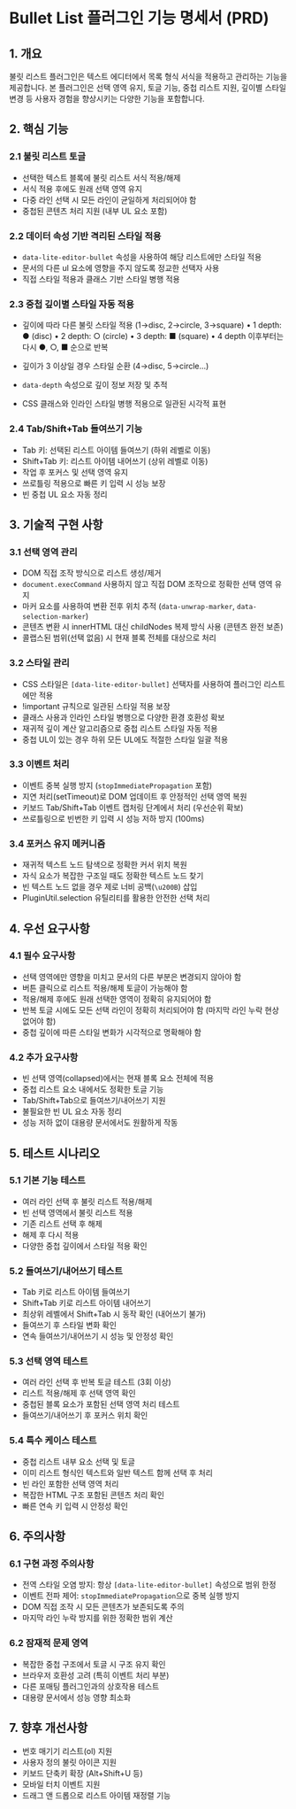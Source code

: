 # Bullet List 플러그인 기능 명세서 (PRD)

## 1. 개요
불릿 리스트 플러그인은 텍스트 에디터에서 목록 형식 서식을 적용하고 관리하는 기능을 제공합니다. 본 플러그인은 선택 영역 유지, 토글 기능, 중첩 리스트 지원, 깊이별 스타일 변경 등 사용자 경험을 향상시키는 다양한 기능을 포함합니다.

## 2. 핵심 기능

### 2.1 불릿 리스트 토글
- 선택한 텍스트 블록에 불릿 리스트 서식 적용/해제
- 서식 적용 후에도 원래 선택 영역 유지
- 다중 라인 선택 시 모든 라인이 균일하게 처리되어야 함
- 중첩된 콘텐츠 처리 지원 (내부 UL 요소 포함)

### 2.2 데이터 속성 기반 격리된 스타일 적용
- `data-lite-editor-bullet` 속성을 사용하여 해당 리스트에만 스타일 적용
- 문서의 다른 ul 요소에 영향을 주지 않도록 정교한 선택자 사용
- 직접 스타일 적용과 클래스 기반 스타일 병행 적용

### 2.3 중첩 깊이별 스타일 자동 적용
- 깊이에 따라 다른 불릿 스타일 적용 (1→disc, 2→circle, 3→square)
    •	1 depth: ● (disc)
    •	2 depth: ○ (circle)
    •	3 depth: ■ (square)
    •	4 depth 이후부터는 다시 ●, ○, ■ 순으로 반복

- 깊이가 3 이상일 경우 스타일 순환 (4→disc, 5→circle...)
- `data-depth` 속성으로 깊이 정보 저장 및 추적
- CSS 클래스와 인라인 스타일 병행 적용으로 일관된 시각적 표현

### 2.4 Tab/Shift+Tab 들여쓰기 기능
- Tab 키: 선택된 리스트 아이템 들여쓰기 (하위 레벨로 이동)
- Shift+Tab 키: 리스트 아이템 내어쓰기 (상위 레벨로 이동)
- 작업 후 포커스 및 선택 영역 유지
- 쓰로틀링 적용으로 빠른 키 입력 시 성능 보장
- 빈 중첩 UL 요소 자동 정리

## 3. 기술적 구현 사항

### 3.1 선택 영역 관리
- DOM 직접 조작 방식으로 리스트 생성/제거
- `document.execCommand` 사용하지 않고 직접 DOM 조작으로 정확한 선택 영역 유지
- 마커 요소를 사용하여 변환 전후 위치 추적 (`data-unwrap-marker`, `data-selection-marker`)
- 콘텐츠 변환 시 innerHTML 대신 childNodes 복제 방식 사용 (콘텐츠 완전 보존)
- 콜랩스된 범위(선택 없음) 시 현재 블록 전체를 대상으로 처리

### 3.2 스타일 관리
- CSS 스타일은 `[data-lite-editor-bullet]` 선택자를 사용하여 플러그인 리스트에만 적용
- !important 규칙으로 일관된 스타일 적용 보장
- 클래스 사용과 인라인 스타일 병행으로 다양한 환경 호환성 확보
- 재귀적 깊이 계산 알고리즘으로 중첩 리스트 스타일 자동 적용
- 중첩 UL이 있는 경우 하위 모든 UL에도 적절한 스타일 일괄 적용

### 3.3 이벤트 처리
- 이벤트 중복 실행 방지 (`stopImmediatePropagation` 포함)
- 지연 처리(setTimeout)로 DOM 업데이트 후 안정적인 선택 영역 복원
- 키보드 Tab/Shift+Tab 이벤트 캡처링 단계에서 처리 (우선순위 확보)
- 쓰로틀링으로 빈번한 키 입력 시 성능 저하 방지 (100ms)

### 3.4 포커스 유지 메커니즘
- 재귀적 텍스트 노드 탐색으로 정확한 커서 위치 복원
- 자식 요소가 복잡한 구조일 때도 정확한 텍스트 노드 찾기
- 빈 텍스트 노드 없을 경우 제로 너비 공백(`\u200B`) 삽입
- PluginUtil.selection 유틸리티를 활용한 안전한 선택 처리

## 4. 우선 요구사항

### 4.1 필수 요구사항
- 선택 영역에만 영향을 미치고 문서의 다른 부분은 변경되지 않아야 함
- 버튼 클릭으로 리스트 적용/해제 토글이 가능해야 함
- 적용/해제 후에도 원래 선택한 영역이 정확히 유지되어야 함
- 반복 토글 시에도 모든 선택 라인이 정확히 처리되어야 함 (마지막 라인 누락 현상 없어야 함)
- 중첩 깊이에 따른 스타일 변화가 시각적으로 명확해야 함

### 4.2 추가 요구사항
- 빈 선택 영역(collapsed)에서는 현재 블록 요소 전체에 적용
- 중첩 리스트 요소 내에서도 정확한 토글 기능
- Tab/Shift+Tab으로 들여쓰기/내어쓰기 지원
- 불필요한 빈 UL 요소 자동 정리
- 성능 저하 없이 대용량 문서에서도 원활하게 작동

## 5. 테스트 시나리오

### 5.1 기본 기능 테스트
- 여러 라인 선택 후 불릿 리스트 적용/해제
- 빈 선택 영역에서 불릿 리스트 적용
- 기존 리스트 선택 후 해제
- 해제 후 다시 적용
- 다양한 중첩 깊이에서 스타일 적용 확인

### 5.2 들여쓰기/내어쓰기 테스트
- Tab 키로 리스트 아이템 들여쓰기
- Shift+Tab 키로 리스트 아이템 내어쓰기
- 최상위 레벨에서 Shift+Tab 시 동작 확인 (내어쓰기 불가)
- 들여쓰기 후 스타일 변화 확인
- 연속 들여쓰기/내어쓰기 시 성능 및 안정성 확인

### 5.3 선택 영역 테스트
- 여러 라인 선택 후 반복 토글 테스트 (3회 이상)
- 리스트 적용/해제 후 선택 영역 확인
- 중첩된 블록 요소가 포함된 선택 영역 처리 테스트
- 들여쓰기/내어쓰기 후 포커스 위치 확인

### 5.4 특수 케이스 테스트
- 중첩 리스트 내부 요소 선택 및 토글
- 이미 리스트 형식인 텍스트와 일반 텍스트 함께 선택 후 처리
- 빈 라인 포함한 선택 영역 처리
- 복잡한 HTML 구조 포함된 콘텐츠 처리 확인
- 빠른 연속 키 입력 시 안정성 확인

## 6. 주의사항

### 6.1 구현 과정 주의사항
- 전역 스타일 오염 방지: 항상 `[data-lite-editor-bullet]` 속성으로 범위 한정
- 이벤트 전파 제어: `stopImmediatePropagation`으로 중복 실행 방지
- DOM 직접 조작 시 모든 콘텐츠가 보존되도록 주의
- 마지막 라인 누락 방지를 위한 정확한 범위 계산

### 6.2 잠재적 문제 영역
- 복잡한 중첩 구조에서 토글 시 구조 유지 확인
- 브라우저 호환성 고려 (특히 이벤트 처리 부분)
- 다른 포매팅 플러그인과의 상호작용 테스트
- 대용량 문서에서 성능 영향 최소화

## 7. 향후 개선사항
- 번호 매기기 리스트(ol) 지원
- 사용자 정의 불릿 아이콘 지원
- 키보드 단축키 확장 (Alt+Shift+U 등)
- 모바일 터치 이벤트 지원
- 드래그 앤 드롭으로 리스트 아이템 재정렬 기능 